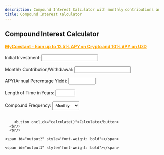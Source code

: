 ```yaml
---
description: Compound Interest Calculator with monthly contributions and withdrawals
title: Compound Interest Calculator
---
```

<script src="{{ base.url | prepend: site.url }}/assets/js/calculator.js"></script>
<link id="stylesheet" rel="stylesheet" type="text/css" href="{{ base.url | prepend: site.url }}/assets/css/calculator.css">
<div class="calculator">
    <h2>Compound Interest Calculator</h2>
    <h4><a href="https://www.myconstant.com/sign-up?r=stevob144" target="_'blank'" style="color: #ffa500 !important;">MyConstant - Earn up to 12.5% APY on Crypto and 10% APY on USD</a></h4>
    <label>Initial Investment:</label>
    <input id="capital" type="number" oninput="javascript: if (this.value.length > this.maxLength) this.value = this.value.slice(0, this.maxLength);" maxlength = "128" onkeypress= "return isNumberKey(event)">
    <br/>
    <br/>
    <label>Monthly Contribution/Withdrawal:</label>
    <input id="contribution" type="number" oninput="javascript: if (this.value.length > this.maxLength) this.value = this.value.slice(0, this.maxLength);" maxlength = "128" onkeypress= "return allowNegativeNumber(event)">
    <br/>
    <br/>
    <label>APY(Annual Percentage Yield):</label>
    <input type="number" min="0" max="100" step="0.01" id="myPercent" oninput="javascript: if (this.value.length > this.maxLength) this.value = this.value.slice(0, this.maxLength);" maxlength = "128" onkeypress= "return isNumberKey(event)"/>
    <br/>
    <br/>
    <label>Length of Time in Years:</label>
    <input type="number" min="0" max="100" step="1" id="lengthoftime" oninput="javascript: if (this.value.length > this.maxLength) this.value = this.value.slice(0, this.maxLength);" maxlength = "128" onkeypress= "return isNumberKey(event)"/><span></span>
     <br/>
     <br/>
    <label for="compound">Compound Frequency:</label>
<select name="compound" id="compound" form="compoundform" style="padding: 5px;">
  <option value="daily">Daily</option>
  <option value="weekly">Weekly</option>
  <option selected value="monthly">Monthly</option>
  <option value="quarterly">Quarterly</option>
  <option value="yearly">Yearly</option>
</select>
<br/>
<br/>



        <button onclick="calculate()">Calculate</button>
      <br/>
      <br/>
<div class="result">
    <span id="output" style="font-weight: bold"></span>

    <span id="output2" style="font-weight: bold"></span>

    <span id="output3" style="font-weight: bold"></span>
</div>
  </div>
